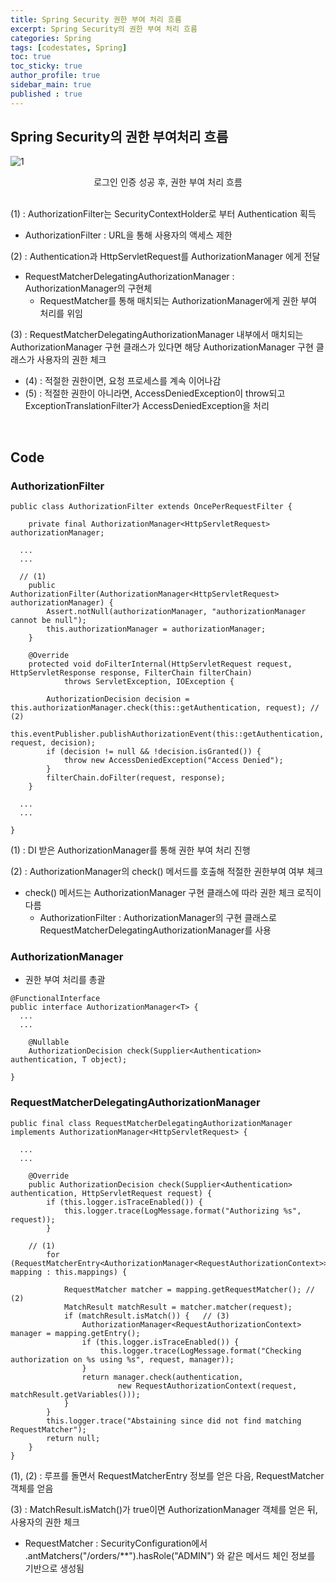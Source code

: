 ```yaml
---
title: Spring Security 권한 부여 처리 흐름
excerpt: Spring Security의 권한 부여 처리 흐름
categories: Spring
tags: [codestates, Spring]
toc: true
toc_sticky: true
author_profile: true
sidebar_main: true
published : true
---
```

## Spring Security의 권한 부여처리 흐름
![1](https://user-images.githubusercontent.com/90169862/225837988-b748e0b0-09f0-4be8-a599-e54878bcf87a.PNG)
<div style = "text-align : center">로그인 인증 성공 후, 권한 부여 처리 흐름</div><br>

(1) : AuthorizationFilter는 SecurityContextHolder로 부터 Authentication 획득
  - AuthorizationFilter : URL을 통해 사용자의 액세스 제한

(2) : Authentication과 HttpServletRequest를 AuthorizationManager 에게 전달
  - RequestMatcherDelegatingAuthorizationManager : AuthorizationManager의 구현체
    - RequestMatcher를 통해 매치되는 AuthorizationManager에게 권한 부여 처리를 위임

(3) : RequestMatcherDelegatingAuthorizationManager 내부에서 매치되는 AuthorizationManager 구현 클래스가 있다면 해당 AuthorizationManager 구현 클래스가 사용자의 권한 체크
  - (4) : 적절한 권한이면, 요청 프로세스를 계속 이어나감
  - (5) :  적절한 권한이 아니라면, AccessDeniedException이 throw되고 ExceptionTranslationFilter가 AccessDeniedException을 처리

<br>

## Code

### AuthorizationFilter
```
public class AuthorizationFilter extends OncePerRequestFilter {

	private final AuthorizationManager<HttpServletRequest> authorizationManager;
  
  ...
  ...
	
  // (1)
	public AuthorizationFilter(AuthorizationManager<HttpServletRequest> authorizationManager) {
		Assert.notNull(authorizationManager, "authorizationManager cannot be null");
		this.authorizationManager = authorizationManager;
	}

	@Override
	protected void doFilterInternal(HttpServletRequest request, HttpServletResponse response, FilterChain filterChain)
			throws ServletException, IOException {

		AuthorizationDecision decision = this.authorizationManager.check(this::getAuthentication, request); // (2)
		this.eventPublisher.publishAuthorizationEvent(this::getAuthentication, request, decision);
		if (decision != null && !decision.isGranted()) {
			throw new AccessDeniedException("Access Denied");
		}
		filterChain.doFilter(request, response);
	}

  ...
  ...

}
```

(1) : DI 받은 AuthorizationManager를 통해 권한 부여 처리 진행

(2) :  AuthorizationManager의 check() 메서드를 호출해 적절한 권한부여 여부 체크
  - check() 메서드는 AuthorizationManager 구현 클래스에 따라 권한 체크 로직이 다름
    -  AuthorizationFilter : AuthorizationManager의 구현 클래스로 RequestMatcherDelegatingAuthorizationManager를 사용

### AuthorizationManager
- 권한 부여 처리를 총괄
```
@FunctionalInterface
public interface AuthorizationManager<T> {
  ...
  ...

	@Nullable
	AuthorizationDecision check(Supplier<Authentication> authentication, T object);

}
```

### RequestMatcherDelegatingAuthorizationManager
```
public final class RequestMatcherDelegatingAuthorizationManager implements AuthorizationManager<HttpServletRequest> {

  ...
  ...

	@Override
	public AuthorizationDecision check(Supplier<Authentication> authentication, HttpServletRequest request) {
		if (this.logger.isTraceEnabled()) {
			this.logger.trace(LogMessage.format("Authorizing %s", request));
		}

    // (1)
		for (RequestMatcherEntry<AuthorizationManager<RequestAuthorizationContext>> mapping : this.mappings) {

			RequestMatcher matcher = mapping.getRequestMatcher(); // (2)
			MatchResult matchResult = matcher.matcher(request);
			if (matchResult.isMatch()) {   // (3)
				AuthorizationManager<RequestAuthorizationContext> manager = mapping.getEntry();
				if (this.logger.isTraceEnabled()) {
					this.logger.trace(LogMessage.format("Checking authorization on %s using %s", request, manager));
				}
				return manager.check(authentication,
						new RequestAuthorizationContext(request, matchResult.getVariables()));
			}
		}
		this.logger.trace("Abstaining since did not find matching RequestMatcher");
		return null;
	}
}
```
(1), (2) : 루프를 돌면서 RequestMatcherEntry 정보를 얻은 다음, RequestMatcher 객체를 얻음  

(3) : MatchResult.isMatch()가 true이면 AuthorizationManager 객체를 얻은 뒤, 사용자의 권한 체크
  - RequestMatcher : SecurityConfiguration에서 .antMatchers("/orders/**").hasRole("ADMIN") 와 같은 메서드 체인 정보를 기반으로 생성됨